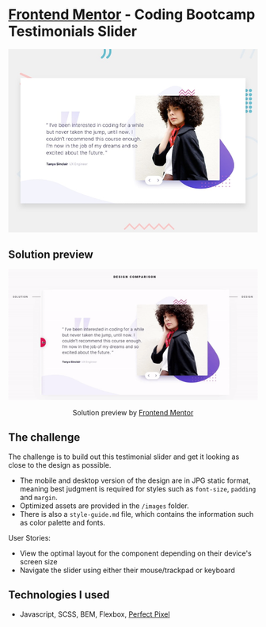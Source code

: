 # [Frontend Mentor](https://www.frontendmentor.io) - Coding Bootcamp Testimonials Slider

![Design preview for the Coding Bootcamp Testimonials Slider coding challenge](./design/desktop-preview.jpg)

## Solution preview

<p align="center">
  <img src="images/bootcamp-slider-solution.gif">
</p>
<p align="center">
   Solution preview by <a href="https://www.frontendmentor.io/solutions/mobilefirst-with-flexbox-and-oldfashioned-css-2woK6yE1s">Frontend Mentor</a>
</p>

## The challenge

The challenge is to build out this testimonial slider and get it looking as close to the design as possible.

- The mobile and desktop version of the design are in JPG static format, meaning best judgment is required for styles such as `font-size`, `padding` and `margin`.
- Optimized assets are provided in the `/images` folder.
- There is also a `style-guide.md` file, which contains the information such as color palette and fonts.

User Stories:

- View the optimal layout for the component depending on their device's screen size
- Navigate the slider using either their mouse/trackpad or keyboard

## Technologies I used

- Javascript, SCSS, BEM, Flexbox, [Perfect Pixel](https://www.welldonecode.com/perfectpixel)
